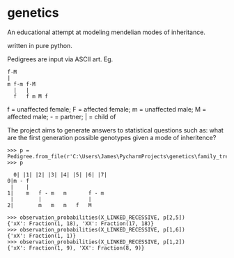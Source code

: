 # genetics

An educational attempt at modeling mendelian modes of inheritance.

written in pure python.

Pedigrees are input via ASCII art. Eg.
```
f-M
|
m f-m f-M
  |   |
  f   f m M f
```
f = unaffected female;
F = affected female;
m = unaffected male;
M = affected male;
\- = partner;
| = child of

The project aims to generate answers to statistical questions such as:
  what are the first generation possible genotypes given a mode of inheritence?
  
```
>>> p = Pedigree.from_file(r'C:\Users\James\PycharmProjects\genetics\family_tree.txt')
>>> p
                            
  0| |1| |2| |3| |4| |5| |6| |7|
0|m - f                        
 |    |                        
1|    m   f - m   m       f - m
 |        |               |    
2|        m   m   m   f   M    

>>> observation_probabilities(X_LINKED_RECESSIVE, p[2,5])
{'xX': Fraction(1, 18), 'XX': Fraction(17, 18)}
>>> observation_probabilities(X_LINKED_RECESSIVE, p[1,6])
{'xX': Fraction(1, 1)}
>>> observation_probabilities(X_LINKED_RECESSIVE, p[1,2])
{'xX': Fraction(1, 9), 'XX': Fraction(8, 9)}
 ```
  
